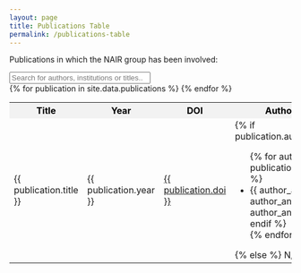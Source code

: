 ```yaml
---
layout: page
title: Publications Table
permalink: /publications-table
---
```


Publications in which the NAIR group has been involved:

<style>
.scrollable-table {
    max-height: 500px;
    overflow-y: auto;
    display: block;
    margin-bottom: 50px;
    overflow-x: auto;
}

.scrollable-table table {
    width: 100%;
    border-collapse: collapse;
}

.scrollable-table th{
    position: sticky;
    top: 0;
    background: white;
    box-shadow: 0 2px 2px -1px rgba(0, 0, 0, 0.4);
    background-color: #f2f2f2; /* Cambia esto al color que prefieras */
    color: black; /* Cambia esto al color que prefieras para el texto */
}

#myInput {
  width: 50%;
}

</style>

<script>
function myFunction() {
  var input, filter, table, tr, tdTitle, tdAuthors, i, txtValueTitle, txtValueAuthors;
  input = document.getElementById("myInput");
  filter = input.value.toUpperCase();
  table = document.querySelector(".scrollable-table table");
  tr = table.getElementsByTagName("tr");

  for (i = 0; i < tr.length; i++) {
    tdTitle = tr[i].getElementsByTagName("td")[0]; // Get the first column (Title)
    tdAuthors = tr[i].getElementsByTagName("td")[3]; // Get the fourth column (Authors and Institutions)
    if (tdTitle && tdAuthors) {
      txtValueTitle = tdTitle.textContent || tdTitle.innerText;
      txtValueAuthors = tdAuthors.textContent || tdAuthors.innerText;
      if (txtValueTitle.toUpperCase().indexOf(filter) > -1 || txtValueAuthors.toUpperCase().indexOf(filter) > -1) {
        tr[i].style.display = "";
      } else {
        tr[i].style.display = "none";
      }
    }       
  }
}
</script>
<script src="https://cdnjs.cloudflare.com/ajax/libs/sorttable/2.0.0/sorttable.min.js"></script>


<input type="text" id="myInput" onkeyup="myFunction()" placeholder="Search for authors, institutions or titles..">

<div class="scrollable-table">
    <table class="sortable">
      <tr>
        <th>Title</th>
        <th>Year</th>
        <th>DOI</th>
        <th>Authors and Institutions</th>
      </tr>
      {% for publication in site.data.publications %}
      <tr>
        <td>{{ publication.title }}</td>
        <td>{{ publication.year }}</td>
        <td><a href="https://doi.org/{{ publication.doi }}">{{ publication.doi }}</a></td>
        <td>
          {% if publication.authors_and_institutions %}
          <ul>
            {% for author_and_institution in publication.authors_and_institutions %}
            <li>
            {{ author_and_institution[0] }}
            {% if author_and_institution[1] %}
            - {{ author_and_institution[1] }}
            {% endif %}
            </li>
            {% endfor %}
          </ul>
          {% else %}
          N/A
          {% endif %}
        </td>
      </tr>
      {% endfor %}
    </table>
</div>